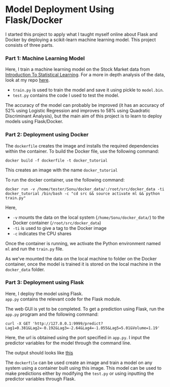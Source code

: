 # Model Deployment Using Flask/Docker

I started this project to apply what I taught myself online about Flask and Docker by deploying a scikit-learn machine learning model.
This project consists of three parts.

### Part 1: Machine Learning Model
Here, I train a machine learning model on the Stock Market data from [Introduction To Statistical Learning](https://www.statlearning.com/). 
For a more in depth analysis of the data, look  at my repo [here](https://github.com/sonuranjitjacob/ISLR-Python/blob/main/Chapter%204%20-%20Classification.ipynb). 

- `train.py` is used to train the model and save it using pickle to `model.bin`. 
- `test.py` contains the code I used to test the model.

The accuracy of the model can probably be improved (it has an accuracy of 52% using Logistic Regression and improves to 58% using Quadratic Discriminant Analysis), 
but the main aim of this project is to learn to deploy models using Flask/Docker. 


### Part 2: Deployment using Docker

The `dockerfile` creates the image and installs the required dependencies within the container. To build the Docker file, use the following command:  

`docker build -f dockerfile -t docker_tutorial`

This creates an image with the name `docker_tutorial`

To run the docker container, use the following command:  

`docker run -v /home/tester/Sonu/docker_data/:/root/src/docker_data -ti docker_tutorial /bin/bash -c "cd src && source activate ml && python train.py"`

Here, 
- `-v` mounts the data on the local system (`/home/Sonu/docker_data/`) to the Docker container (`/root/src/docker_data`)
- `-ti` is used to give a tag to the Docker image
- `-c` indicates the CPU shares 


Once the container is running, we activate the Python environment named `ml` and run the `train.py` file. 

As we've mounted the data on the local machine to folder on the Docker container, once the model is trained it is stored on the local machine 
in the `docker_data` folder.

### Part 3: Deployment using Flask
Here, I deploy the model using Flask.  
`app.py` contains the relevant code for the Flask module.  

The web GUI is yet to be completed. To get a prediction using Flask, run the `app.py` program and the following command:

`curl -X GET 'http://127.0.0.1:9999/predict?Lag1=0.381&Lag2=-0.192&Lag3=-2.64&Lag4=-1.055&Lag5=5.01&Volume=1.19'`

Here, the url is obtained using the port specified in `app.py`. I input the predictor variables for the model through the command line. 

The output should looks like [this](project/img.png)


The `dockerfile` can be used create an image and train a model on any system using a container built using this image. 
This model can be used to make predictions either by modifying the `test.py` or using inputting the predictor variables through Flask. 
 
